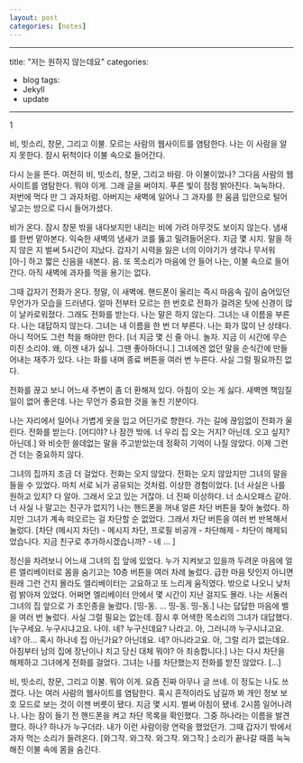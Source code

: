 ```yaml
---
layout: post
categories: [notes]
---
```


---
title: "저는 원하지 않는데요"
categories:
  - blog
tags:
  - Jekyll
  - update
---

1

비, 빗소리, 창문, 그리고 이불. 모르는 사람의 웹사이트를 염탐한다. 나는 이 사람을 알지 못한다. 잠시 뒤척이다 이불 속으로 들어간다.

다시 눈을 뜬다. 여전히 비, 빗소리, 창문, 그리고 바람. 아 이불이었나? 그다음 사람의 웹사이트를 염탐한다. 뭐야 이게. 그래 글을 써야지. 푸른 빛이 점점 밝아진다. 눅눅하다. 저번에 먹다 만 그 과자처럼. 아버지는 새벽에 일어나 그 과자를 한 움큼 입안으로 털어 넣고는 방으로 다시 들어가셨다.

비가 온다. 잠시 창문 밖을 내다보지만 내리는 비에 가려 아무것도 보이지 않는다. 냄새를 한번 맡아본다. 익숙한 새벽의 냄새가 코를 뚫고 밀려들어온다. 지금 몇 시지. 말을 하지 않은 지 벌써 5시간이 지났다. 갑자기 시력을 잃은 너의 이야기가 생각나 무서워 [아-] 하고 짧은 신음을 내본다. 음. 또 목소리가 마음에 안 들어 나는, 이불 속으로 들어간다. 아직 새벽에 과자를 먹을 용기는 없다.

그때 갑자기 전화가 온다. 정말, 이 새벽에. 핸드폰이 울리는 즉시 마음속 깊이 숨어있던 무언가가 모습을 드러낸다. 얼마 전부터 모르는 한 번호로 전화가 걸려온 탓에 신경이 많이 날카로워졌다. 그래도 전화를 받는다. 나는 말은 하지 않는다. 그녀는 내 이름을 부른다. 나는 대답하지 않는다. 그녀는 내 이름을 한 번 더 부른다. 나는 화가 많이 난 상태다. 아니 적어도 그런 척을 해야만 한다. [너 지금 몇 신 줄 아니. 놀자. 지금 이 시간에 무슨 미친 소리야. 왜, 이젠 내가 싫니. 그땐 좋아하더니.] 그녀에겐 없던 말을 순식간에 만들어내는 재주가 있다. 나는 화를 내며 종료 버튼을 여러 번 누른다. 사실 그럴 필요까진 없다.

전화를 끊고 보니 어느새 주변이 좀 더 환해져 있다. 아침이 오는 게 싫다. 새벽엔 책임질 일이 없어 좋은데. 나는 무언가 중요한 것을 놓친 기분이다.

나는 자리에서 일어나 가볍게 옷을 입고 어딘가로 향한다. 가는 길에 끊임없이 전화가 울린다. 전화를 받는다. [어디야? 나 잠깐 밖에. 너 우리 집 오는 거지? 아닌데. 오고 싶지? 아닌데.] 와 비슷한 쓸데없는 말을 주고받았는데 정확히 기억이 나질 않았다. 이제 그런 건 더는 중요하지 않다.

그녀의 집까지 조금 더 걸었다. 전화는 오지 않았다. 전화는 오지 않았지만 그녀의 말을 들을 수 있었다. 마치 서로 뇌가 공유되는 것처럼. 이상한 경험이었다. [너 사실은 나를 원하고 있지? 다 알아. 그래서 오고 있는 거잖아. 너 진짜 이상하다. 너 소시오패스 같아. 너 사실 나 말고는 친구가 없지?] 나는 핸드폰을 꺼내 얼른 차단 버튼을 찾아 눌렀다. 하지만 그녀가 계속 떠오르는 걸 차단할 순 없었다. 그래서 차단 버튼을 여러 번 반복해서 눌렀다. [차단 (메시지 차단) - 메시지 차단, 프로필 비공개 - 차단해제 - 차단이 해제되었습니다. 지금 친구로 추가하시겠습니까? - 네 ... ]

정신을 차려보니 어느새 그녀의 집 앞에 있었다. 누가 지켜보고 있을까 두려운 마음에 얼른 엘리베이터로 몸을 숨기고는 10층 버튼을 여러 차례 눌렀다. 급한 마음 탓인지 아니면 원래 그런 건지 몰라도 엘리베이터는 고요하고 또 느리게 움직였다. 밖으로 나오니 낮처럼 밝아져 있었다. 어쩌면 엘리베이터 안에서 몇 시간이 지난 걸지도 몰라. 나는 서둘러 그녀의 집 앞으로 가 초인종을 눌렀다. [띵-동. ... 띵-동. 띵-동.] 나는 답답한 마음에 벨을 여러 번 눌렀다. 사실 그럴 필요는 없는데. 잠시 후 어색한 목소리의 그녀가 대답했다. [누구세요. 누구시냐고요. 나야. 네? 누구신데요? 나라고. 아, 그러니까 누구시냐고요. 네? 아... 혹시 하나네 집 아닌가요? 아닌데요. 네? 아니라고요. 아, 그럴 리가 없는데요. 아침부터 남의 집에 장난이나 치고 당신 대체 뭐야? 아 죄송합니다.] 나는 다시 차단을 해제하고 그녀에게 전화를 걸었다. 그녀는 나를 차단했는지 전화를 받진 않았다. [...]

비, 빗소리, 창문, 그리고 이불. 뭐야 이게. 요즘 진짜 아무나 글 쓰네. 이 정도는 나도 쓰겠다. 나는 여러 사람의 웹사이트를 염탐한다. 혹시 흔적이라도 남길까 봐 개인 정보 보호 모드로 보는 것이 이젠 버릇이 됐다. 지금 몇 시지. 벌써 아침이 됐네. 2시쯤 일어나려나. 나는 잠이 들기 전 핸드폰을 켜고 차단 목록을 확인했다. 그중 하나라는 이름을 발견했다. 하나? 하나가 누구더라. 내가 이런 사람이랑 연락을 했었던가. 그때 갑자기 밖에서 과자 먹는 소리가 들려온다. [와그작. 와그작. 와그작. 와그작.] 소리가 끝나갈 때쯤 눅눅해진 이불 속에 몸을 숨긴다.